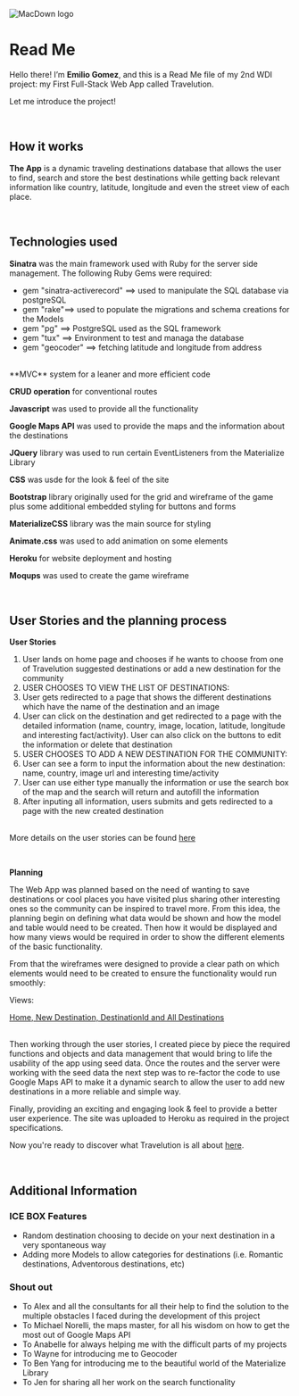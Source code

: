 ![MacDown logo](https://media.glassdoor.com/sql/459214/general-assembly-squarelogo-1389133751210.png)

# Read Me    


Hello there! I’m **Emilio Gomez**, and this is a Read Me file of my 2nd WDI project: my First Full-Stack Web App called Travelution.

Let me introduce the project!

</br>


## How it works

**The App** is a dynamic traveling destinations database that allows the user to find, search and store the best destinations while getting back relevant information like country, latitude, longitude and even the street view of each place.

</br>


## Technologies used

**Sinatra** was the main framework used with Ruby for the server side management. The following Ruby Gems were required:

-  gem "sinatra-activerecord" ==>  used to manipulate the SQL database via postgreSQL
-  gem "rake"==> used to populate the migrations and schema creations for the Models
-  gem "pg" ==>  PostgreSQL used as the SQL framework
-  gem "tux" ==>  Environment to test and managa the database
-  gem "geocoder"  ==> fetching latitude and longitude from address

</br>
**MVC** system for a leaner and more efficient code

**CRUD operation** for conventional routes

**Javascript** was used to provide all the functionality

**Google Maps API** was used to provide the maps and the information about the destinations

**JQuery** library was used to run certain EventListeners from the Materialize Library

**CSS** was usde for the look & feel of the site

**Bootstrap** library originally used for the grid and wireframe of the game plus some additional embedded styling for buttons and forms

**MaterializeCSS** library was the main source for styling

**Animate.css** was used to add animation on some elements

**Heroku** for website deployment and hosting

**Moqups** was used to create the game wireframe

</br>


## User Stories and the planning process

**User Stories**

1. User lands on home page and chooses if he wants to choose from one of Travelution suggested destinations or add a new destination for the community
2. USER CHOOSES TO VIEW THE LIST OF DESTINATIONS:
3. User gets redirected to a page that shows the different destinations which have the name of the destination and an image
4. User can click on the destination and get redirected to a page with the detailed information (name, country, image, location, latitude, longitude and interesting fact/activity). User can also click on the buttons to edit the information or delete that destination
5. USER CHOOSES TO ADD A NEW DESTINATION FOR THE COMMUNITY:
6. User can see a form to input the information about the new destination: name, country, image url and interesting time/activity
7. User can use either type manually the information or use the search box of the map and the search will return and autofill the information
8. After inputing all information, users submits and gets redirected to a page with the new created destination

</br>More details on the user stories can be found [here](https://moqups.com/emiliogomezlavin/tDs3XA65)

</br>

**Planning**

The Web App was planned based on the need of wanting to save destinations or cool places you have visited plus sharing other interesting ones so the community can be inspired to travel more. From this idea, the planning begin on defining what data would be shown and how the model and table would need to be created. Then how it would be displayed and how many views would be required in order to show the different elements of the basic functionality. 

From that the wireframes were designed to provide a clear path on which elements would need to be created to ensure the functionality would run smoothly:

Views:

[Home, New Destination, DestinationId and All Destinations](https://moqups.com/emiliogomezlavin/tDs3XA65/)


</br>
Then working through the user stories, I created piece by piece the required functions and objects and data management that would bring to life the usability of the app using seed data. Once the routes and the server were working with the seed data the next step was to re-factor the code to use Google Maps API to make it a dynamic search to allow the user to add new destinations in a more reliable and simple way.

Finally, providing an exciting and engaging look & feel to provide a better user experience. The site was uploaded to Heroku as required in the project specifications. 

Now you're ready to discover what Travelution is all about 
[here](https://boiling-retreat-41852.herokuapp.com/).

</br>


## Additional Information
### ICE BOX Features
-  Random destination choosing to decide on your next destination in a very spontaneous way
-  Adding more Models to allow categories for destinations (i.e. Romantic destinations, Adventorous destinations, etc)


### Shout out
 
-  To Alex and all the consultants for all their help to find the solution to the multiple obstacles I faced during the development of this project
-  To Michael Norelli, the maps master, for all his wisdom on how to get the most out of Google Maps API
-  To Anabelle for always helping me with the difficult parts of my projects
-  To Wayne for introducing me to Geocoder
-  To Ben Yang for introducing me to the beautiful world of the Materialize Library
-  To Jen for sharing all her work on the search functionality